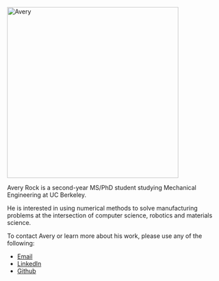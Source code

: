 <img alt = "Avery" src="images/avery.png" width="400" align="middle">

Avery Rock is a second-year MS/PhD student studying Mechanical Engineering at UC Berkeley. 

He is interested in using numerical methods to solve manufacturing problems at the intersection of computer science, robotics and materials science. 

To contact Avery or learn more about his work, please use any of the following: 

- [Email](mailto:avery_rock@berkeley.edu)
- [LinkedIn](https://www.linkedin.com/in/avery-rock-a47083b2/)
- [Github](https://avery-rock.github.io)
